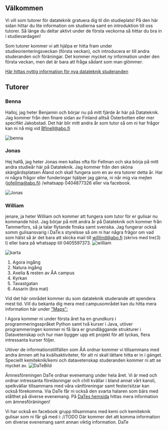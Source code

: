 ## Välkommen
Vi vill som tutorer för datateknik gratuera dig til din studieplats!
På den här sidan hittar du lite information om studierna samt en
 introduktion till oss tutorer. Så länge du deltar aktivt under de 
 första veckorna så hittar du bra in i studievardagen!

Som tutorer kommer vi att hjälpa er hitta fram under studieorienteringsveckan 
(första veckan), och introducera er till andra studeranden och
 föräningar. Det kommer mycket ny information under den första
  veckan, men det är bara att fråga sådant som man glömmer.
  
[Här hittas nyttig information för nya datateknik studeranden](https://Date.abo.fi/gulis)

## Tutorer

### Benna
Halloj, jag heter Benjamin och börjar nu på mitt fjärde 
år här på Datateknik. Jag kommer från den finare sidan av 
Finland alltså Österbotten eller mer specifikt Jakobstad.
Det här blir mitt andra år som tutor
så om ni har frågor kan ni nå mig vid Bfinell@abo.fi 

![benna](images/Benjamin_Finell_Tutor.jpg)

### Jonas
Hej hallå, jag heter Jonas men kallas ofta för Fellman och ska
 börja på mitt andra studieår här på Datateknik. Jag kommer från
  den sköna skärgårdsplatsen Åland och skall fungera som en av 
 era tutorer detta år. 
Har ni några frågor eller funderingar hjälper jag gärna,
 ni når mig via mejlen (jofellma@abo.fi)
 /whatsapp 0404877326 eller via facebook.
 
![Jonas](images/Jonas_Fellman_Tutor.jpg)


### William
jenare, ja heter William och kommer att fungera som tutor för er gulisar nu kommande höst. Jag börjar på mitt andra år på Datateknik och kommer från Tammerfors, så ja talar flytande finska samt svenska. Jag fungerar också somm gulisansvarig i DaTe:s styrelsse så om ni har några frågor om vad som hälst så är det bara att skicka mail till willlind@abo.fi (skrivs med tre(3) l) eller bara på whatsapp till 0405597373.
![william](images\William_tutor_bild.jpg)

![karta](images/Tutuor_Map.png)
1. Agora ingång 
2. Natura ingång
3. Axelia & resten av ÅA campus
4. Kyrkan
5. Tavastgatan
6. Assarin (bra mat)

Vid det här området kommer du som datateknik studerande
 att spendera mest tid. Vill du bekanta dig mera med 
 campusområdet kan du hitta mera information här under
  ["Maps":](https://Date.abo.fi/gulis)

I Agora kommer ni under första året ha en grundkurs i 
programmeringsspråket Python samt två kurser i Java,
 utöver programmeringen kommer ni få lära er grundläggande
strukturer i Datavetenskap och hur man bygger upp ett
 projekt för att lyckas, flera intressanta kurser följer.

Utöver de informationstillfällen som ÅA ordnar kommer 
vi tillsammans med andra ämnen att ha kvällsaktiviteter,
 för att ni skall lättare hitta er in i gänget. 
 Speciellt kemiteknik/kemi och datavetenskap studeranden kommer ni att se mycket av.
![DaTeBild](images/DaTe_Bild.jpg)

Ämnesföreningen DaTe ordnar evenemang under hela året.
 Vi är med och ordnar intressanta föreläsningar och chill kvällar
  i bland annat vårt kansli, spelkvällar tillsammans med 
  våra vänföreningar samt fester/sitzar kan också förekomma.
   Via DaTe får ni också den svarta halaren som bärs med stålthet på diverse evenemang. 
På [DaTes hemsida](https://DaTe.abo.fi) hittas mera information om ämnesföräningen!

Vi har också en facebook grupp tillsammans med kemi och kemiteknik gulisar 
som ni får gå med i: //TODO
Där kommer det att komma information om diverse evenemang samt annan viktig information.
DaTe


